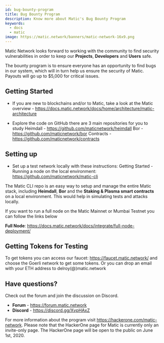 ```yaml
---
id: bug-bounty-program
title: Bug Bounty Program
description: Know more about Matic's Bug Bounty Program
keywords:
  - docs
  - matic
image: https://matic.network/banners/matic-network-16x9.png 
---
```


Matic Network looks forward to working with the community to find security vulnerabilities in order to keep our **Projects**, **Developers** and **Users** safe.

The bounty program is to ensure everyone has an opportunity to find bugs in our system, which will in turn help us ensure the security of Matic. Payouts will go up to $5,000 for critical issues.

## Getting Started
* If you are new to blockchains and/or to Matic, take a look at the Matic overview - https://docs.matic.network/docs/home/architecture/matic-architecture

* Explore the code on GitHub there are 3 main repositories for you to study
Heimdall - https://github.com/maticnetwork/heimdall
Bor - https://github.com/maticnetwork/bor
Contracts - https://github.com/maticnetwork/contracts 

## Setting up
* Set up a test network locally with these instructions: Getting Started - Running a node on the local environment: https://github.com/maticnetwork/matic-cli

The Matic CLI repo is an easy way to setup and manage the entire Matic stack, including **Heimdall**, **Bor** and the **Staking & Plasma smart contracts** on a local environment. This would help in simulating tests and attacks locally.


If you want to run a full node on the Matic Mainnet or Mumbai Testnet you can follow the links below

**Full Node**: https://docs.matic.network/docs/integrate/full-node-deployment/

## Getting Tokens for Testing

To get tokens you can access our faucet: https://faucet.matic.network/ and choose the Goerli network to get some tokens. Or you can drop an email with your ETH address to delroy(@)matic.network

## Have questions?

Check out the forum and join the discussion on Discord.
* **Forum** - https://forum.matic.network
* **Discord** - https://discord.gg/XvpHAxZ

For more information about the program visit https://hackerone.com/matic-network. Please note that the HackerOne page for Matic is currently only an invite-only page. The HackerOne page will be open to the public on June 1st, 2020.